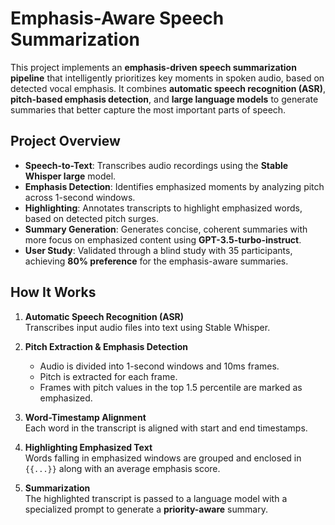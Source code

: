 # Emphasis-Aware Speech Summarization

This project implements an **emphasis-driven speech summarization pipeline** that intelligently prioritizes key moments in spoken audio, based on detected vocal emphasis. It combines **automatic speech recognition (ASR)**, **pitch-based emphasis detection**, and **large language models** to generate summaries that better capture the most important parts of speech.

## Project Overview

- **Speech-to-Text**: Transcribes audio recordings using the **Stable Whisper large** model.
- **Emphasis Detection**: Identifies emphasized moments by analyzing pitch across 1-second windows.
- **Highlighting**: Annotates transcripts to highlight emphasized words, based on detected pitch surges.
- **Summary Generation**: Generates concise, coherent summaries with more focus on emphasized content using **GPT-3.5-turbo-instruct**.
- **User Study**: Validated through a blind study with 35 participants, achieving **80% preference** for the emphasis-aware summaries.

## How It Works

1. **Automatic Speech Recognition (ASR)**  
   Transcribes input audio files into text using Stable Whisper.

2. **Pitch Extraction & Emphasis Detection**  
   - Audio is divided into 1-second windows and 10ms frames.  
   - Pitch is extracted for each frame.  
   - Frames with pitch values in the top 1.5 percentile are marked as emphasized.

3. **Word-Timestamp Alignment**  
   Each word in the transcript is aligned with start and end timestamps.

4. **Highlighting Emphasized Text**  
   Words falling in emphasized windows are grouped and enclosed in `{{...}}` along with an average emphasis score.

5. **Summarization**  
   The highlighted transcript is passed to a language model with a specialized prompt to generate a **priority-aware** summary.
